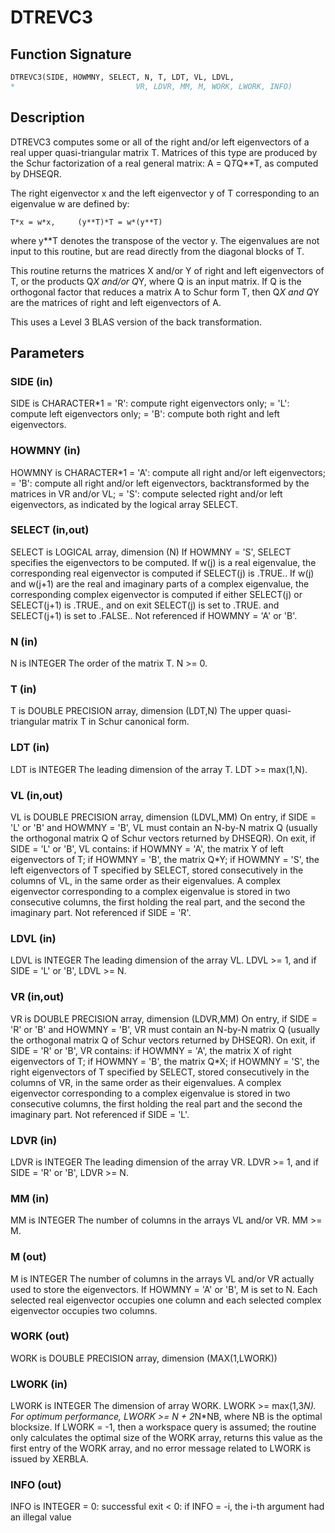 # DTREVC3

## Function Signature

```fortran
DTREVC3(SIDE, HOWMNY, SELECT, N, T, LDT, VL, LDVL,
*                           VR, LDVR, MM, M, WORK, LWORK, INFO)
```

## Description


 DTREVC3 computes some or all of the right and/or left eigenvectors of
 a real upper quasi-triangular matrix T.
 Matrices of this type are produced by the Schur factorization of
 a real general matrix:  A = Q*T*Q**T, as computed by DHSEQR.

 The right eigenvector x and the left eigenvector y of T corresponding
 to an eigenvalue w are defined by:

    T*x = w*x,     (y**T)*T = w*(y**T)

 where y**T denotes the transpose of the vector y.
 The eigenvalues are not input to this routine, but are read directly
 from the diagonal blocks of T.

 This routine returns the matrices X and/or Y of right and left
 eigenvectors of T, or the products Q*X and/or Q*Y, where Q is an
 input matrix. If Q is the orthogonal factor that reduces a matrix
 A to Schur form T, then Q*X and Q*Y are the matrices of right and
 left eigenvectors of A.

 This uses a Level 3 BLAS version of the back transformation.

## Parameters

### SIDE (in)

SIDE is CHARACTER*1 = 'R': compute right eigenvectors only; = 'L': compute left eigenvectors only; = 'B': compute both right and left eigenvectors.

### HOWMNY (in)

HOWMNY is CHARACTER*1 = 'A': compute all right and/or left eigenvectors; = 'B': compute all right and/or left eigenvectors, backtransformed by the matrices in VR and/or VL; = 'S': compute selected right and/or left eigenvectors, as indicated by the logical array SELECT.

### SELECT (in,out)

SELECT is LOGICAL array, dimension (N) If HOWMNY = 'S', SELECT specifies the eigenvectors to be computed. If w(j) is a real eigenvalue, the corresponding real eigenvector is computed if SELECT(j) is .TRUE.. If w(j) and w(j+1) are the real and imaginary parts of a complex eigenvalue, the corresponding complex eigenvector is computed if either SELECT(j) or SELECT(j+1) is .TRUE., and on exit SELECT(j) is set to .TRUE. and SELECT(j+1) is set to .FALSE.. Not referenced if HOWMNY = 'A' or 'B'.

### N (in)

N is INTEGER The order of the matrix T. N >= 0.

### T (in)

T is DOUBLE PRECISION array, dimension (LDT,N) The upper quasi-triangular matrix T in Schur canonical form.

### LDT (in)

LDT is INTEGER The leading dimension of the array T. LDT >= max(1,N).

### VL (in,out)

VL is DOUBLE PRECISION array, dimension (LDVL,MM) On entry, if SIDE = 'L' or 'B' and HOWMNY = 'B', VL must contain an N-by-N matrix Q (usually the orthogonal matrix Q of Schur vectors returned by DHSEQR). On exit, if SIDE = 'L' or 'B', VL contains: if HOWMNY = 'A', the matrix Y of left eigenvectors of T; if HOWMNY = 'B', the matrix Q*Y; if HOWMNY = 'S', the left eigenvectors of T specified by SELECT, stored consecutively in the columns of VL, in the same order as their eigenvalues. A complex eigenvector corresponding to a complex eigenvalue is stored in two consecutive columns, the first holding the real part, and the second the imaginary part. Not referenced if SIDE = 'R'.

### LDVL (in)

LDVL is INTEGER The leading dimension of the array VL. LDVL >= 1, and if SIDE = 'L' or 'B', LDVL >= N.

### VR (in,out)

VR is DOUBLE PRECISION array, dimension (LDVR,MM) On entry, if SIDE = 'R' or 'B' and HOWMNY = 'B', VR must contain an N-by-N matrix Q (usually the orthogonal matrix Q of Schur vectors returned by DHSEQR). On exit, if SIDE = 'R' or 'B', VR contains: if HOWMNY = 'A', the matrix X of right eigenvectors of T; if HOWMNY = 'B', the matrix Q*X; if HOWMNY = 'S', the right eigenvectors of T specified by SELECT, stored consecutively in the columns of VR, in the same order as their eigenvalues. A complex eigenvector corresponding to a complex eigenvalue is stored in two consecutive columns, the first holding the real part and the second the imaginary part. Not referenced if SIDE = 'L'.

### LDVR (in)

LDVR is INTEGER The leading dimension of the array VR. LDVR >= 1, and if SIDE = 'R' or 'B', LDVR >= N.

### MM (in)

MM is INTEGER The number of columns in the arrays VL and/or VR. MM >= M.

### M (out)

M is INTEGER The number of columns in the arrays VL and/or VR actually used to store the eigenvectors. If HOWMNY = 'A' or 'B', M is set to N. Each selected real eigenvector occupies one column and each selected complex eigenvector occupies two columns.

### WORK (out)

WORK is DOUBLE PRECISION array, dimension (MAX(1,LWORK))

### LWORK (in)

LWORK is INTEGER The dimension of array WORK. LWORK >= max(1,3*N). For optimum performance, LWORK >= N + 2*N*NB, where NB is the optimal blocksize. If LWORK = -1, then a workspace query is assumed; the routine only calculates the optimal size of the WORK array, returns this value as the first entry of the WORK array, and no error message related to LWORK is issued by XERBLA.

### INFO (out)

INFO is INTEGER = 0: successful exit < 0: if INFO = -i, the i-th argument had an illegal value


